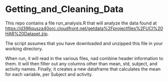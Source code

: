 # Getting_and_Cleaning_Data

This repo contains a file run_analysis.R that will analyze the data found at https://d396qusza40orc.cloudfront.net/getdata%2Fprojectfiles%2FUCI%20HAR%20Dataset.zip.

The script assumes that you have downloaded and unzipped this file in your working directory.

When run, it will read in the various files, nad combine header information to them.  It will then filter out any columns other than mean, std, subject, and activity names.  Finally, it creates a new dataframe that calculates the mean for each variable, per Subject and activity.
